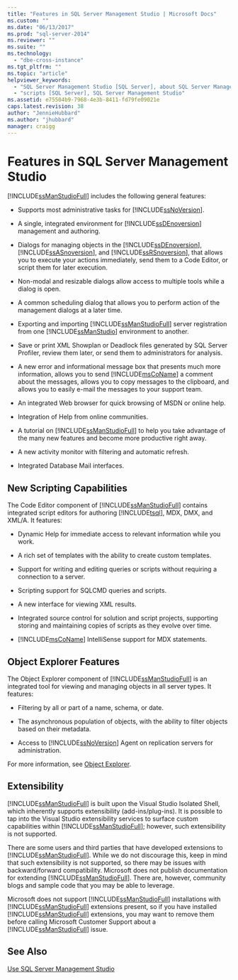 ```yaml
---
title: "Features in SQL Server Management Studio | Microsoft Docs"
ms.custom: ""
ms.date: "06/13/2017"
ms.prod: "sql-server-2014"
ms.reviewer: ""
ms.suite: ""
ms.technology: 
  - "dbe-cross-instance"
ms.tgt_pltfrm: ""
ms.topic: "article"
helpviewer_keywords: 
  - "SQL Server Management Studio [SQL Server], about SQL Server Management Studio"
  - "scripts [SQL Server], SQL Server Management Studio"
ms.assetid: e75504b9-7968-4e3b-8411-fd79fe09021e
caps.latest.revision: 38
author: "JennieHubbard"
ms.author: "jhubbard"
manager: craigg
---
```

# Features in SQL Server Management Studio
  [!INCLUDE[ssManStudioFull](../includes/ssmanstudiofull-md.md)] includes the following general features:  
  
-   Supports most administrative tasks for [!INCLUDE[ssNoVersion](../includes/ssnoversion-md.md)].  
  
-   A single, integrated environment for [!INCLUDE[ssDEnoversion](../includes/ssdenoversion-md.md)] management and authoring.  
  
-   Dialogs for managing objects in the [!INCLUDE[ssDEnoversion](../includes/ssdenoversion-md.md)], [!INCLUDE[ssASnoversion](../includes/ssasnoversion-md.md)], and [!INCLUDE[ssRSnoversion](../includes/ssrsnoversion-md.md)], that allows you to execute your actions immediately, send them to a Code Editor, or script them for later execution.  
  
-   Non-modal and resizable dialogs allow access to multiple tools while a dialog is open.  
  
-   A common scheduling dialog that allows you to perform action of the management dialogs at a later time.  
  
-   Exporting and importing [!INCLUDE[ssManStudioFull](../includes/ssmanstudiofull-md.md)] server registration from one [!INCLUDE[ssManStudio](../includes/ssmanstudio-md.md)] environment to another.  
  
-   Save or print XML Showplan or Deadlock files generated by SQL Server Profiler, review them later, or send them to administrators for analysis.  
  
-   A new error and informational message box that presents much more information, allows you to send [!INCLUDE[msCoName](../includes/msconame-md.md)] a comment about the messages, allows you to copy messages to the clipboard, and allows you to easily e-mail the messages to your support team.  
  
-   An integrated Web browser for quick browsing of MSDN or online help.  
  
-   Integration of Help from online communities.  
  
-   A tutorial on [!INCLUDE[ssManStudioFull](../includes/ssmanstudiofull-md.md)] to help you take advantage of the many new features and become more productive right away.  
  
-   A new activity monitor with filtering and automatic refresh.  
  
-   Integrated Database Mail interfaces.  
  
## New Scripting Capabilities  
 The Code Editor component of [!INCLUDE[ssManStudioFull](../includes/ssmanstudiofull-md.md)] contains integrated script editors for authoring [!INCLUDE[tsql](../includes/tsql-md.md)], MDX, DMX, and XML/A. It features:  
  
-   Dynamic Help for immediate access to relevant information while you work.  
  
-   A rich set of templates with the ability to create custom templates.  
  
-   Support for writing and editing queries or scripts without requiring a connection to a server.  
  
-   Scripting support for SQLCMD queries and scripts.  
  
-   A new interface for viewing XML results.  
  
-   Integrated source control for solution and script projects, supporting storing and maintaining copies of scripts as they evolve over time.  
  
-   [!INCLUDE[msCoName](../includes/msconame-md.md)] IntelliSense support for MDX statements.  
  
## Object Explorer Features  
 The Object Explorer component of [!INCLUDE[ssManStudioFull](../includes/ssmanstudiofull-md.md)] is an integrated tool for viewing and managing objects in all server types. It features:  
  
-   Filtering by all or part of a name, schema, or date.  
  
-   The asynchronous population of objects, with the ability to filter objects based on their metadata.  
  
-   Access to [!INCLUDE[ssNoVersion](../includes/ssnoversion-md.md)] Agent on replication servers for administration.  
  
 For more information, see [Object Explorer](../ssms/object/object-explorer.md).  
  
## Extensibility  
 [!INCLUDE[ssManStudioFull](../includes/ssmanstudiofull-md.md)] is built upon the Visual Studio Isolated Shell, which inherently supports extensibility (add-ins/plug-ins). It is possible to tap into the Visual Studio extensibility services to surface custom capabilities within [!INCLUDE[ssManStudioFull](../includes/ssmanstudiofull-md.md)]; however, such extensibility is not supported.  
  
 There are some users and third parties that have developed extensions to [!INCLUDE[ssManStudioFull](../includes/ssmanstudiofull-md.md)]. While we do not discourage this, keep in mind that such extensibility is not supported, so there may be issues with backward/forward compatibility. Microsoft does not publish documentation for extending [!INCLUDE[ssManStudioFull](../includes/ssmanstudiofull-md.md)]. There are, however, community blogs and sample code that you may be able to leverage.  
  
 Microsoft does not support [!INCLUDE[ssManStudioFull](../includes/ssmanstudiofull-md.md)] installations with [!INCLUDE[ssManStudioFull](../includes/ssmanstudiofull-md.md)] extensions present, so if you have installed [!INCLUDE[ssManStudioFull](../includes/ssmanstudiofull-md.md)] extensions, you may want to remove them before calling Microsoft Customer Support about a [!INCLUDE[ssManStudioFull](../includes/ssmanstudiofull-md.md)] issue.  
  
## See Also  
 [Use SQL Server Management Studio](../database-engine/use-sql-server-management-studio.md)  
  
  
